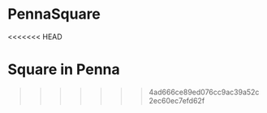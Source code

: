 PennaSquare
===========
<<<<<<< HEAD

Square in Penna
=======
>>>>>>> 4ad666ce89ed076cc9ac39a52c2ec60ec7efd62f
